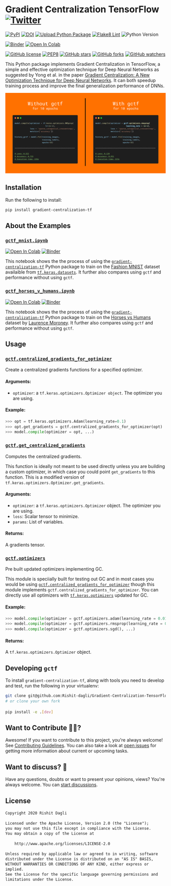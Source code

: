 # Gradient Centralization TensorFlow [![Twitter](https://img.shields.io/twitter/url?style=social&url=https%3A%2F%2Fgithub.com%2FRishit-dagli%2FGradient-Centralization-TensorFlow)](https://twitter.com/intent/tweet?text=Wow:&url=https%3A%2F%2Fgithub.com%2FRishit-dagli%2FGradient-Centralization-TensorFlow)

[![PyPI](https://img.shields.io/pypi/v/gradient-centralization-tf)](https://pypi.org/project/gradient-centralization-tf/)
[![DOI](https://zenodo.org/badge/DOI/10.5281/zenodo.4570279.svg)](https://doi.org/10.5281/zenodo.4570279)
[![Upload Python Package](https://github.com/Rishit-dagli/Gradient-Centralization-TensorFlow/actions/workflows/python-publish.yml/badge.svg)](https://github.com/Rishit-dagli/Gradient-Centralization-TensorFlow/actions/workflows/python-publish.yml)
[![Flake8 Lint](https://github.com/Rishit-dagli/Gradient-Centralization-TensorFlow/actions/workflows/flake8-lint.yml/badge.svg)](https://github.com/Rishit-dagli/Gradient-Centralization-TensorFlow/actions/workflows/flake8-lint.yml)
![Python Version](https://img.shields.io/badge/python-3.7%20%7C%203.8%20%7C%203.9-blue)

[![Binder](https://mybinder.org/badge_logo.svg)](https://mybinder.org/v2/gh/Rishit-dagli/Gradient-Centralization-TensorFlow/HEAD)
[![Open In Colab](https://colab.research.google.com/assets/colab-badge.svg)](https://colab.research.google.com/github/Rishit-dagli/Gradient-Centralization-TensorFlow)

[![GitHub license](https://img.shields.io/badge/License-Apache%202.0-blue.svg)](LICENSE)
[![PEP8](https://img.shields.io/badge/code%20style-pep8-orange.svg)](https://www.python.org/dev/peps/pep-0008/)
[![GitHub stars](https://img.shields.io/github/stars/Rishit-dagli/Gradient-Centralization-TensorFlow?style=social)](https://github.com/Rishit-dagli/Gradient-Centralization-TensorFlow/stargazers)
[![GitHub forks](https://img.shields.io/github/forks/Rishit-dagli/Gradient-Centralization-TensorFlow?style=social)](https://github.com/Rishit-dagli/Gradient-Centralization-TensorFlow/network)
[![GitHub watchers](https://img.shields.io/github/watchers/Rishit-dagli/Gradient-Centralization-TensorFlow?style=social)](https://github.com/Rishit-dagli/Gradient-Centralization-TensorFlow/watchers)

This Python package implements Gradient Centralization in TensorFlow, a simple and effective optimization technique for 
Deep Neural Networks as suggested by Yong et al. in the paper 
[Gradient Centralization: A New Optimization Technique for Deep Neural Networks](https://arxiv.org/abs/2004.01461). It can both speedup training 
 process and improve the final generalization performance of DNNs.
 
![](images/gctf.png)

## Installation

Run the following to install:

```bash
pip install gradient-centralization-tf
```

## About the Examples

### [`gctf_mnist.ipynb`](examples/gctf_mnist.ipynb)
[![Open In Colab](https://colab.research.google.com/assets/colab-badge.svg)](https://colab.research.google.com/github/Rishit-dagli/Gradient-Centralization-TensorFlow/blob/main/examples/gctf_mnist.ipynb)
[![Binder](https://mybinder.org/badge_logo.svg)](https://mybinder.org/v2/gh/Rishit-dagli/Gradient-Centralization-TensorFlow/c4c1b0f947b0ae6de0a2964b2fcb5c37faa6c72b?filepath=examples%2Fgctf_mnist.ipynb)

This notebook shows the the process of using the [`gradient-centralization-tf`](https://github.com/Rishit-dagli/Gradient-Centralization-TensorFlow) 
Python package to train on the [Fashion MNIST](https://www.tensorflow.org/api_docs/python/tf/keras/datasets/fashion_mnist) 
dataset availaible from [`tf.keras.datasets`](https://www.tensorflow.org/api_docs/python/tf/keras/datasets). It further 
also compares using `gctf` and performance without using `gctf`.

### [`gctf_horses_v_humans.ipynb`](examples/gctf_horses_v_humans.ipynb)

[![Open In Colab](https://colab.research.google.com/assets/colab-badge.svg)](https://colab.research.google.com/github/Rishit-dagli/Gradient-Centralization-TensorFlow/blob/main/examples/gctf_horses_v_humans.ipynb)
[![Binder](https://mybinder.org/badge_logo.svg)](https://mybinder.org/v2/gh/Rishit-dagli/Gradient-Centralization-TensorFlow/c4c1b0f947b0ae6de0a2964b2fcb5c37faa6c72b?filepath=examples%2Fgctf_horses_v_humans.ipynb)

This notebook shows the the process of using the [`gradient-centralization-tf`](https://github.com/Rishit-dagli/Gradient-Centralization-TensorFlow) 
Python package to train on the [Horses vs Humans](http://www.laurencemoroney.com/horses-or-humans-dataset/) dataset by 
[Laurence Moroney](https://twitter.com/lmoroney). It further also compares using `gctf` and performance without using 
`gctf`.

## Usage

### [`gctf.centralized_gradients_for_optimizer`](https://github.com/Rishit-dagli/Gradient-Centralization-TensorFlow/blob/main/gctf/centralized_gradients.py#L45-L55)

Create a centralized gradients functions for a specified optimizer.

#### Arguments:
- `optimizer`: a `tf.keras.optimizers.Optimizer object`. The optimizer you are using.

#### Example:

```py
>>> opt = tf.keras.optimizers.Adam(learning_rate=0.1)
>>> opt.get_gradients = gctf.centralized_gradients_for_optimizer(opt)
>>> model.compile(optimizer = opt, ...)
```
    
### [`gctf.get_centralized_gradients`](https://github.com/Rishit-dagli/Gradient-Centralization-TensorFlow/blob/a7c5226dad86ca42341061e3fafc8c8d1ec3f51f/gctf/centralized_gradients.py#L5-L42)

Computes the centralized gradients.

This function is ideally not meant to be used directly unless you are building a custom optimizer, in which case you
could point `get_gradients` to this function. This is a modified version of
`tf.keras.optimizers.Optimizer.get_gradients`.

#### Arguments:
- `optimizer`: a `tf.keras.optimizers.Optimizer` object. The optimizer you are using.
- `loss`: Scalar tensor to minimize.
- `params`: List of variables.

#### Returns:
A gradients tensor.

### [`gctf.optimizers`](https://github.com/Rishit-dagli/Gradient-Centralization-TensorFlow/blob/main/gctf/optimizers.py)

Pre built updated optimizers implementing GC.

This module is speciially built for testing out GC and in most cases you would be using [`gctf.centralized_gradients_for_optimizer`](https://github.com/Rishit-dagli/Gradient-Centralization-TensorFlow#gctfcentralized_gradients_for_optimizer) though this module implements `gctf.centralized_gradients_for_optimizer`. You can directly use all optimizers with [`tf.keras.optimizers`](https://www.tensorflow.org/api_docs/python/tf/keras/optimizers) updated for GC.

#### Example:

```py
>>> model.compile(optimizer = gctf.optimizers.adam(learning_rate = 0.01), ...)
>>> model.compile(optimizer = gctf.optimizers.rmsprop(learning_rate = 0.01, rho = 0.91), ...)
>>> model.compile(optimizer = gctf.optimizers.sgd(), ...)
```

#### Returns:
A `tf.keras.optimizers.Optimizer` object.

## Developing `gctf`

To install `gradient-centralization-tf`, along with tools you need to develop and test, run the following in your 
virtualenv:

```bash
git clone git@github.com:Rishit-dagli/Gradient-Centralization-TensorFlow
# or clone your own fork

pip install -e .[dev]
```

## Want to Contribute 🙋‍♂️?

Awesome! If you want to contribute to this project, you're always welcome! See [Contributing Guidelines](CONTRIBUTING.md). You can also take a look at [open issues](https://github.com/Rishit-dagli/Gradient-Centralization-TensorFlow/issues) for getting more information about current or upcoming tasks.

## Want to discuss? 💬

Have any questions, doubts or want to present your opinions, views? You're always welcome. You can [start discussions](https://github.com/Rishit-dagli/Gradient-Centralization-TensorFlow/discussions).

## License

```
Copyright 2020 Rishit Dagli

Licensed under the Apache License, Version 2.0 (the "License");
you may not use this file except in compliance with the License.
You may obtain a copy of the License at

    http://www.apache.org/licenses/LICENSE-2.0

Unless required by applicable law or agreed to in writing, software
distributed under the License is distributed on an "AS IS" BASIS,
WITHOUT WARRANTIES OR CONDITIONS OF ANY KIND, either express or implied.
See the License for the specific language governing permissions and
limitations under the License.
```
